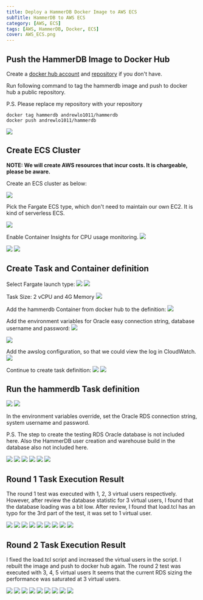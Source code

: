 ```yaml
---
title: Deploy a HammerDB Docker Image to AWS ECS
subTitle: HammerDB to AWS ECS
category: [AWS, ECS]
tags: [AWS, HammerDB, Docker, ECS]
cover: AWS_ECS.png
---
```


## Push the HammerDB Image to Docker Hub
Create a [docker hub account](https://hub.docker.com/signup) and [repository](https://docs.docker.com/docker-hub/repos/#creating-repositories) if you don't have.


Run following command to tag the hammerdb image and push to docker hub a public repository. 

P.S. Please replace my repository with your repository

```
docker tag hammerdb andrewlo1011/hammerdb
docker push andrewlo1011/hammerdb
```
![](/assets/img/20200811/10_push_image_to_docker_hub.jpg)

## Create ECS Cluster
__NOTE: We will create AWS resources that incur costs. It is chargeable, please be aware.__

Create an ECS cluster as below:

![](/assets/img/20200811/20_Create_ECS_cluster.jpg)

Pick the Fargate ECS type, which don't need to maintain our own EC2.
It is kind of serverless ECS.

![](/assets/img/20200811/21_Create_ECS_cluster.jpg)

Enable Container Insights for CPU usage monitoring. 
![](/assets/img/20200811/22_Create_ECS_cluster.jpg)

![](/assets/img/20200811/24_Create_ECS_cluster.jpg)
![](/assets/img/20200811/25_Create_ECS_cluster.jpg)

## Create Task and Container definition

Select Fargate launch type:
![](/assets/img/20200811/26_Create_task_definition.jpg)
![](/assets/img/20200811/40_task_definition.jpg)

Task Size: 2 vCPU and 4G Memory
![](/assets/img/20200811/41_task_definition_b.jpg)

Add the hammerdb Container from docker hub to the definition:
![](/assets/img/20200811/30_add_container_b.jpg)

Add the environment variables for Oracle easy connection string, database username and password: 
![](/assets/img/20200811/31_add_container_b.jpg)

![](/assets/img/20200811/32_add_container.jpg)

Add the awslog configuration, so that we could view the log in CloudWatch.
![](/assets/img/20200811/33_add_container.jpg)

Continue to create task definition:
![](/assets/img/20200811/42_task_definition.jpg)
![](/assets/img/20200811/43_task_definition.jpg)


## Run the hammerdb Task definition

![](/assets/img/20200811/50_run_task.jpg)
![](/assets/img/20200811/51_run_task.jpg)

In the environment variables override, set the Oracle RDS connection string, system username and password.

P.S. 
The step to create the testing RDS Oracle database is not included here.
Also the HammerDB user creation and warehouse build in the database also not included here.

![](/assets/img/20200811/52_run_task.jpg)
![](/assets/img/20200811/53_run_task.jpg)
![](/assets/img/20200811/54_run_task.jpg)
![](/assets/img/20200811/55_run_task.jpg)
![](/assets/img/20200811/56_run_task.jpg)
![](/assets/img/20200811/57_run_task.jpg)

## Round 1 Task Execution Result
The round 1 test was executed with 1, 2, 3 virtual users respectively.
However, after review the database statistic for 3 virtual users, I found that the database loading was a bit low. 
After review, I found that load.tcl has an typo for the 3rd part of the test, it was set to 1 virtual user.

![](/assets/img/20200811/60_run_task_stats.jpg)
![](/assets/img/20200811/61_run_task_stats.jpg)
![](/assets/img/20200811/62_run_task_stats.jpg)
![](/assets/img/20200811/63_run_task_stats.jpg)
![](/assets/img/20200811/64_run_task_stats.jpg)
![](/assets/img/20200811/65_run_task_stats.jpg)
![](/assets/img/20200811/66_run_task_stats.jpg)
![](/assets/img/20200811/67_run_task_stats.jpg)
![](/assets/img/20200811/68_run_task_stats.jpg)

## Round 2 Task Execution Result
I fixed the load.tcl script and increased the virtual users in the script.
I rebuilt the image and push to docker hub again.
The round 2 test was executed with 3, 4, 5 virtual users 
It seems that the current RDS sizing the performance was saturated at 3 virtual users. 

![](/assets/img/20200811/70_run_task_stats.jpg)
![](/assets/img/20200811/71_run_task_stats.jpg)
![](/assets/img/20200811/72_run_task_stats.jpg)
![](/assets/img/20200811/73_run_task_stats.jpg)
![](/assets/img/20200811/74_run_task_stats.jpg)
![](/assets/img/20200811/75_run_task_stats.jpg)
![](/assets/img/20200811/76_run_task_stats.jpg)
![](/assets/img/20200811/77_run_task_stats.jpg)
![](/assets/img/20200811/78_run_task_stats.jpg)

